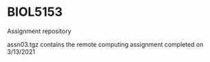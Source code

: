 # BIOL5153

Assignment repository 

assn03.tgz contains the remote computing assignment completed on 3/13/2021
